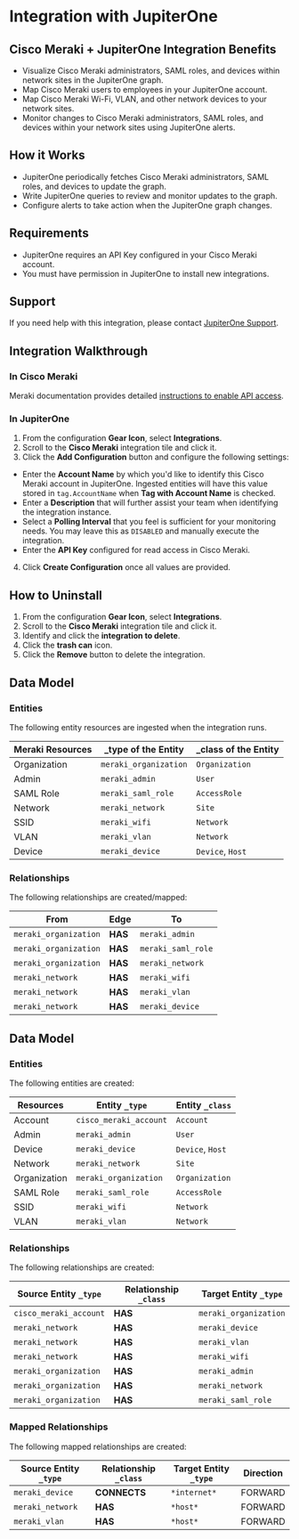 # Integration with JupiterOne

## Cisco Meraki + JupiterOne Integration Benefits

- Visualize Cisco Meraki administrators, SAML roles, and devices within network
  sites in the JupiterOne graph.
- Map Cisco Meraki users to employees in your JupiterOne account.
- Map Cisco Meraki Wi-Fi, VLAN, and other network devices to your network sites.
- Monitor changes to Cisco Meraki administrators, SAML roles, and devices within
  your network sites using JupiterOne alerts.

## How it Works

- JupiterOne periodically fetches Cisco Meraki administrators, SAML roles, and
  devices to update the graph.
- Write JupiterOne queries to review and monitor updates to the graph.
- Configure alerts to take action when the JupiterOne graph changes.

## Requirements

- JupiterOne requires an API Key configured in your Cisco Meraki account.
- You must have permission in JupiterOne to install new integrations.

## Support

If you need help with this integration, please contact
[JupiterOne Support](https://support.jupiterone.io).

## Integration Walkthrough

### In Cisco Meraki

Meraki documentation provides detailed [instructions to enable API access][1].

### In JupiterOne

1. From the configuration **Gear Icon**, select **Integrations**.
2. Scroll to the **Cisco Meraki** integration tile and click it.
3. Click the **Add Configuration** button and configure the following settings:

- Enter the **Account Name** by which you'd like to identify this Cisco Meraki
  account in JupiterOne. Ingested entities will have this value stored in
  `tag.AccountName` when **Tag with Account Name** is checked.
- Enter a **Description** that will further assist your team when identifying
  the integration instance.
- Select a **Polling Interval** that you feel is sufficient for your monitoring
  needs. You may leave this as `DISABLED` and manually execute the integration.
- Enter the **API Key** configured for read access in Cisco Meraki.

4. Click **Create Configuration** once all values are provided.

## How to Uninstall

1. From the configuration **Gear Icon**, select **Integrations**.
2. Scroll to the **Cisco Meraki** integration tile and click it.
3. Identify and click the **integration to delete**.
4. Click the **trash can** icon.
5. Click the **Remove** button to delete the integration.

## Data Model

### Entities

The following entity resources are ingested when the integration runs.

| Meraki Resources | \_type of the Entity  | \_class of the Entity |
| ---------------- | --------------------- | --------------------- |
| Organization     | `meraki_organization` | `Organization`        |
| Admin            | `meraki_admin`        | `User`                |
| SAML Role        | `meraki_saml_role`    | `AccessRole`          |
| Network          | `meraki_network`      | `Site`                |
| SSID             | `meraki_wifi`         | `Network`             |
| VLAN             | `meraki_vlan`         | `Network`             |
| Device           | `meraki_device`       | `Device`, `Host`      |

### Relationships

The following relationships are created/mapped:

| From                  | Edge    | To                 |
| --------------------- | ------- | ------------------ |
| `meraki_organization` | **HAS** | `meraki_admin`     |
| `meraki_organization` | **HAS** | `meraki_saml_role` |
| `meraki_organization` | **HAS** | `meraki_network`   |
| `meraki_network`      | **HAS** | `meraki_wifi`      |
| `meraki_network`      | **HAS** | `meraki_vlan`      |
| `meraki_network`      | **HAS** | `meraki_device`    |

[1]:
  https://documentation.meraki.com/zGeneral_Administration/Other_Topics/The_Cisco_Meraki_Dashboard_API

<!-- {J1_DOCUMENTATION_MARKER_START} -->
<!--
********************************************************************************
NOTE: ALL OF THE FOLLOWING DOCUMENTATION IS GENERATED USING THE
"j1-integration document" COMMAND. DO NOT EDIT BY HAND! PLEASE SEE THE DEVELOPER
DOCUMENTATION FOR USAGE INFORMATION:

https://github.com/JupiterOne/sdk/blob/main/docs/integrations/development.md
********************************************************************************
-->

## Data Model

### Entities

The following entities are created:

| Resources    | Entity `_type`         | Entity `_class`  |
| ------------ | ---------------------- | ---------------- |
| Account      | `cisco_meraki_account` | `Account`        |
| Admin        | `meraki_admin`         | `User`           |
| Device       | `meraki_device`        | `Device`, `Host` |
| Network      | `meraki_network`       | `Site`           |
| Organization | `meraki_organization`  | `Organization`   |
| SAML Role    | `meraki_saml_role`     | `AccessRole`     |
| SSID         | `meraki_wifi`          | `Network`        |
| VLAN         | `meraki_vlan`          | `Network`        |

### Relationships

The following relationships are created:

| Source Entity `_type`  | Relationship `_class` | Target Entity `_type` |
| ---------------------- | --------------------- | --------------------- |
| `cisco_meraki_account` | **HAS**               | `meraki_organization` |
| `meraki_network`       | **HAS**               | `meraki_device`       |
| `meraki_network`       | **HAS**               | `meraki_vlan`         |
| `meraki_network`       | **HAS**               | `meraki_wifi`         |
| `meraki_organization`  | **HAS**               | `meraki_admin`        |
| `meraki_organization`  | **HAS**               | `meraki_network`      |
| `meraki_organization`  | **HAS**               | `meraki_saml_role`    |

### Mapped Relationships

The following mapped relationships are created:

| Source Entity `_type` | Relationship `_class` | Target Entity `_type` | Direction |
| --------------------- | --------------------- | --------------------- | --------- |
| `meraki_device`       | **CONNECTS**          | `*internet*`          | FORWARD   |
| `meraki_network`      | **HAS**               | `*host*`              | FORWARD   |
| `meraki_vlan`         | **HAS**               | `*host*`              | FORWARD   |

<!--
********************************************************************************
END OF GENERATED DOCUMENTATION AFTER BELOW MARKER
********************************************************************************
-->
<!-- {J1_DOCUMENTATION_MARKER_END} -->
